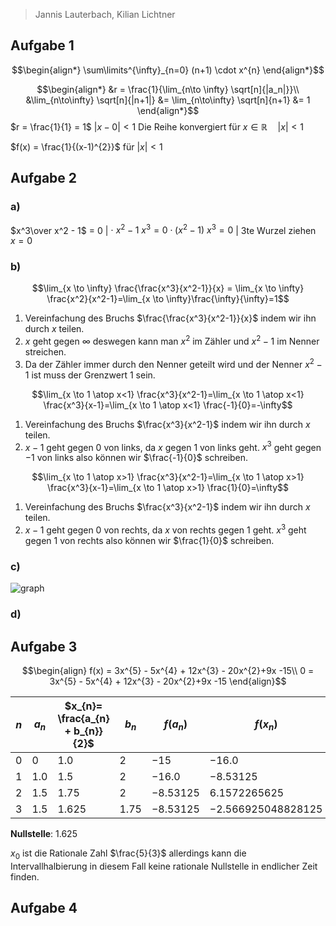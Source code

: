 > Jannis Lauterbach, Kilian Lichtner

## Aufgabe 1

$$\begin{align*}
\sum\limits^{\infty}_{n=0} (n+1) \cdot x^{n}
\end{align*}$$

$$\begin{align*}
&r = \frac{1}{\lim_{n\to \infty} \sqrt[n]{|a_n|}}\\
&\lim_{n\to\infty} \sqrt[n]{|n+1|} &= \lim_{n\to\infty} \sqrt[n]{n+1} &= 1
\end{align*}$$
$r = \frac{1}{1} = 1$
$|x-0| < 1$
Die Reihe konvergiert für $x\in\mathbb R\quad |x| < 1$

$f(x) = \frac{1}{(x-1)^{2}}$ für $|x| < 1$

## Aufgabe 2
### a)
$x^3\over x^2 - 1$ = 0    | $\cdot \ x^2 -1$
$x^3  =  0 \cdot  (x^2 - 1)$
$x^3 = 0$   | 3te Wurzel ziehen
$x = 0$

### b)
$$\lim_{x \to \infty} \frac{\frac{x^3}{x^2-1}}{x} = \lim_{x \to \infty} \frac{x^2}{x^2-1}=\lim_{x \to \infty}\frac{\infty}{\infty}=1$$
1. Vereinfachung des Bruchs $\frac{\frac{x^3}{x^2-1}}{x}$ indem wir ihn durch $x$ teilen.
2. $x$ geht gegen $\infty$ deswegen kann man $x^2$ im Zähler und $x^2-1$ im Nenner streichen. 
3. Da der Zähler immer durch den Nenner geteilt wird und der Nenner $x^2-1$ ist muss der Grenzwert $1$ sein.

$$\lim_{x \to 1 \atop x<1} \frac{x^3}{x^2-1}=\lim_{x \to 1 \atop x<1} \frac{x^3}{x-1}=\lim_{x \to 1 \atop x<1} \frac{-1}{0}=-\infty$$
1. Vereinfachung des Bruchs $\frac{x^3}{x^2-1}$ indem wir ihn durch $x$ teilen.
2. $x-1$ geht gegen $0$ von links, da $x$ gegen $1$ von links geht. $x^3$ geht gegen $-1$ von links also können wir $\frac{-1}{0}$ schreiben.


$$\lim_{x \to 1 \atop x>1} \frac{x^3}{x^2-1}=\lim_{x \to 1 \atop x>1} \frac{x^3}{x-1}=\lim_{x \to 1 \atop x>1} \frac{1}{0}=\infty$$
1. Vereinfachung des Bruchs $\frac{x^3}{x^2-1}$ indem wir ihn durch $x$ teilen.
2. $x-1$ geht gegen $0$ von rechts, da $x$ von rechts gegen $1$ geht. $x^3$ geht gegen $1$ von rechts also können wir $\frac{1}{0}$ schreiben.

### c)
![graph](graph.png)

### d)

## Aufgabe 3

$$\begin{align}
f(x) = 3x^{5} - 5x^{4} + 12x^{3} - 20x^{2}+9x -15\\
0 = 3x^{5} - 5x^{4} + 12x^{3} - 20x^{2}+9x -15
\end{align}$$


|$n$|$a_n$|$x_{n}= \frac{a_{n} + b_{n}}{2}$|$b_n$|$f(a_n)$|$f(x_n)$|$f(b_n)$|
|-|-|-|-|-|-|-|
|$0$|$0$|$1.0$|$2$|$-15$|$-16.0$|$35$|
|$1$|$1.0$|$1.5$|$2$|$-16.0$|$-8.53125$|$35$|
|$2$|$1.5$|$1.75$|$2$|$-8.53125$|$6.1572265625$|$35$|
|$3$|$1.5$|$1.625$|$1.75$|$-8.53125$|$-2.566925048828125$|$6.1572265625$|

__Nullstelle__:
$1.625$

$x_0$ ist die Rationale Zahl $\frac{5}{3}$ allerdings kann die Intervallhalbierung in diesem Fall keine rationale Nullstelle in endlicher Zeit finden.


## Aufgabe 4

